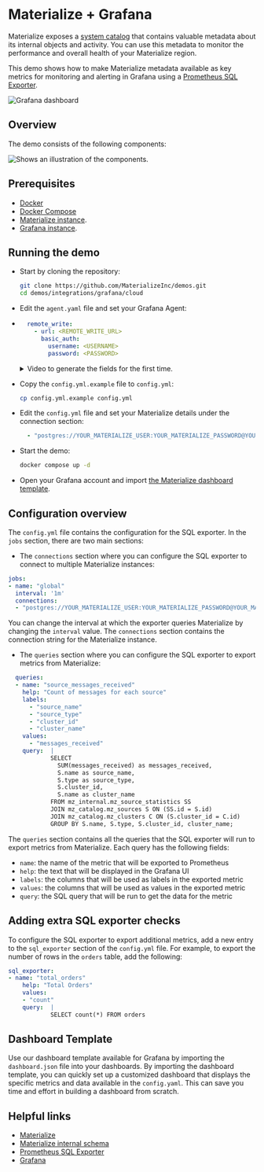# Materialize + Grafana

Materialize exposes a [system catalog](https://materialize.com/docs/sql/system-catalog/) that contains valuable metadata about its internal objects and activity. You can use this metadata to monitor the performance and overall health of your Materialize region.

This demo shows how to make Materialize metadata available as key metrics for monitoring and alerting in Grafana using a [Prometheus SQL Exporter](https://github.com/justwatchcom/sql_exporter/).

![](https://imgur.com/JN2PVUz.png "Grafana dashboard")

## Overview

The demo consists of the following components:

<picture>
  <source media="(prefers-color-scheme: dark)" srcset="https://github.com/joacoc/demos/assets/11491779/8dd0df96-58e0-4af7-8918-8ce848fc4a79">
  <img alt="Shows an illustration of the components." src="https://github.com/joacoc/demos/assets/11491779/c3f30984-9ee1-4b96-ba58-2d5c000ae379">
</picture>

## Prerequisites

- [Docker](https://docs.docker.com/get-docker/)
- [Docker Compose](https://docs.docker.com/compose/install/)
- [Materialize instance](https://materialize.com/cloud/).
- [Grafana instance](https://grafana.com/products/cloud/).

## Running the demo

- Start by cloning the repository:

    ```bash
    git clone https://github.com/MaterializeInc/demos.git
    cd demos/integrations/grafana/cloud
    ```

- Edit the `agent.yaml` file and set your Grafana Agent:
-
  ```yaml
    remote_write:
      - url: <REMOTE_WRITE_URL>
        basic_auth:
          username: <USERNAME>
          password: <PASSWORD>
  ```

  <details><summary>Video to generate the fields for the first time.</summary>

  ![Gif](https://github.com/MaterializeInc/demos/assets/11491779/e512a95f-e3c6-433d-bc8f-6f5138b08115)

  <details>

- Copy the `config.yml.example` file to `config.yml`:

    ```bash
    cp config.yml.example config.yml
    ```

- Edit the `config.yml` file and set your Materialize details under the connection section:

  ```yaml
    - "postgres://YOUR_MATERIALIZE_USER:YOUR_MATERIALIZE_PASSWORD@YOUR_MATERIALIZE_HOST.materialize.cloud:6875/materialize"
  ```

- Start the demo:

    ```bash
    docker compose up -d
    ```

- Open your Grafana account and import [the Materialize dashboard template](https://github.com/MaterializeInc/demos/blob/main/integrations/prometheus-sql-exporter/grafana/dashboards/dashboard.json).

## Configuration overview

The `config.yml` file contains the configuration for the SQL exporter. In the `jobs` section, there are two main sections:

- The `connections` section where you can configure the SQL exporter to connect to multiple Materialize instances:

```yaml
jobs:
- name: "global"
  interval: '1m'
  connections:
  - "postgres://YOUR_MATERIALIZE_USER:YOUR_MATERIALIZE_PASSWORD@YOUR_MATERIALIZE_HOST.materialize.cloud:6875/materialize"
```

You can change the interval at which the exporter queries Materialize by changing the `interval` value. The `connections` section contains the connection string for the Materialize instance.

- The `queries` section where you can configure the SQL exporter to export metrics from Materialize:

```yaml
  queries:
  - name: "source_messages_received"
    help: "Count of messages for each source"
    labels:
      - "source_name"
      - "source_type"
      - "cluster_id"
      - "cluster_name"
    values:
      - "messages_received"
    query:  |
            SELECT
              SUM(messages_received) as messages_received,
              S.name as source_name,
              S.type as source_type,
              S.cluster_id,
              S.name as cluster_name
            FROM mz_internal.mz_source_statistics SS
            JOIN mz_catalog.mz_sources S ON (SS.id = S.id)
            JOIN mz_catalog.mz_clusters C ON (S.cluster_id = C.id)
            GROUP BY S.name, S.type, S.cluster_id, cluster_name;
```

The `queries` section contains all the queries that the SQL exporter will run to export metrics from Materialize. Each query has the following fields:
- `name`: the name of the metric that will be exported to Prometheus
- `help`: the text that will be displayed in the Grafana UI
- `labels`: the columns that will be used as labels in the exported metric
- `values`: the columns that will be used as values in the exported metric
- `query`: the SQL query that will be run to get the data for the metric

## Adding extra SQL exporter checks

To configure the SQL exporter to export additional metrics, add a new entry to the `sql_exporter` section of the `config.yml` file. For example, to export the number of rows in the `orders` table, add the following:

```yaml
sql_exporter:
- name: "total_orders"
    help: "Total Orders"
    values:
    - "count"
    query:  |
            SELECT count(*) FROM orders
```
## Dashboard Template

Use our dashboard template available for Grafana by importing the `dashboard.json` file into your dashboards. By importing the dashboard template, you can quickly set up a customized dashboard that displays the specific metrics and data available in the `config.yaml`. This can save you time and effort in building a dashboard from scratch.

## Helpful links

- [Materialize](https://materialize.com/)
- [Materialize internal schema](https://materialize.com/docs/sql/system-catalog/mz_internal/)
- [Prometheus SQL Exporter](https://github.com/justwatchcom/sql_exporter/)
- [Grafana](https://grafana.com/)
